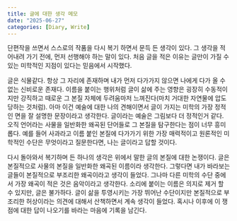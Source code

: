 ```yaml
---
title: 글에 대한 생각 메모
date: "2025-06-27"
categories: [Diary, Write]
---
```


단편작을 쓰면서 스스로의 작품을 다시 복기 하면서 문득 든 생각이 있다. 그 생각을 적어내려 가기 전에, 먼저 선행해야 하는 말이 있다. 처음 글을 적은 이유는 글만이 가질 수 있는 미학적인 지점이 있다는 믿음에서 시작했다. 

글은 식물같다. 항상 그 자리에 존재하며 내가 먼저 다가가지 않으면 나에게 다가 올 수 없는 신비로운 존재다. 이름을 붙이는 행위처럼 글이 삶에 주는 영향은 굉장히 수동적이지만 강직하고 때로운 그 본질 자체에 두려움마저 느껴진다(마치 거대한 자연물에 압도 당하는 것처럼). 아마 이건 예술에 대한 나의 견해이면서 글이 가지는 미학의 가장 정적인 면을 잘 설명한 문장이라고 생각한다. 글이라는 예술은 그림보다 더 정적인거 같다. 오직 언어라는 사물을 일반화한 왜곡된 단어들로 그 본질을 탐구한다는 점이 너무 흥미롭다. 예를 들어 사과라고 이름 붙인 본질에 다가가기 위한 가장 매력적이고 원론적인 미학적인 수단은 무엇이라고 질문한다면, 나는 글이라고 답할 것이다.

다시 돌아와서 복기하며 든 하나의 생각은 위에서 말한 글의 본질에 대한 논쟁이다. 글은 본질적으로 사물의 본질을 일반화한 왜곡된 이름이라 생각한다. 그렇다면 내가 바라보는 글들이 본질적으로 부조리한 왜곡이라고 생각이 들었다. 그나마 다른 미학의 수단 중에서 가장 왜곡이 적은 것은 음악이라고 생각한다. 소리에 붙이는 이름은 의지로 제거 할 수 있지만, 글은 불가하다. 글이 삶을 투영시키는 가장 뛰어난 수단이지만 본질적으로 부조리한 허상이라는 의견에 대해서 산책하면서 계속 생각이 들었다. 혹시나 이후에 이 쟁점에 대한 답이 나오기를 바라는 마음에 기록을 남긴다.